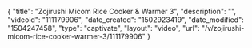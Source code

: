 {
    "title": "Zojirushi Micom Rice Cooker &amp; Warmer 3",
    "description": "",
    "videoid": "111179906",
    "date_created": "1502923419",
    "date_modified": "1504247458",
    "type": "captivate",
    "layout": "video",
    "url": "\/v\/zojirushi-micom-rice-cooker-warmer-3\/111179906"
}
